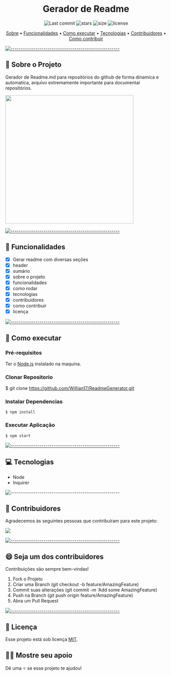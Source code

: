   <h1 align="center"> Gerador de Readme </h1>

  <p align="center">
    <img alt="Last commit" src="https://img.shields.io/github/last-commit/Willian17/ReadmeGenerator">
    <img alt="stars" src="https://img.shields.io/github/stars/Willian17/ReadmeGenerator?logo=github">
    <img alt="size" src="https://img.shields.io/github/repo-size/Willian17/ReadmeGenerator">
    <img alt="license" src="https://img.shields.io/github/license/Willian17/ReadmeGenerator">
  </p>
  
  <p align="center">
    <a href="#sobre">Sobre</a> •
    <a href="#funcionalidades">Funcionalidades</a> •
    <a href="#executar">Como executar</a> •
    <a href="#tecnologias">Tecnologias</a> •
    <a href="#contribuidores">Contribuidores</a> •
    <a href="#contribuir">Como contribuir</a>
  </p>
  
  [![-----------------------------------------------------](https://raw.githubusercontent.com/andreasbm/readme/master/assets/lines/colored.png)](#sobre-o-projeto)

## :pushpin: Sobre o Projeto <a name="sobre"></a>

  <div>
  <p>Gerador de Readme.md para repositórios do github de forma dinamica e automatica, arquivo extremamente importante para documentar repositórios.</p>
  <img src="https://user-images.githubusercontent.com/53010824/159083628-08ca4a43-5a29-4729-8880-8a444e57a8e4.png" width="400px">
  </div>
  
  [![-----------------------------------------------------](https://raw.githubusercontent.com/andreasbm/readme/master/assets/lines/colored.png)](#funcionalidades)

## :rocket: Funcionalidades <a name="funcionalidades"></a>

- [x] Gerar readme com diversas seções
- [x] header
- [x] sumário
- [x] sobre o projeto
- [x] funcionalidades
- [x] como rodar
- [x] tecnologias
- [x] contribuidores
- [x] como contribuir
- [x] licença

[![-----------------------------------------------------](https://raw.githubusercontent.com/andreasbm/readme/master/assets/lines/colored.png)](#executar)

## :construction_worker: Como executar <a name="executar"></a>

### Pré-requisitos

Ter o <a href="https://nodejs.org/en/">Node.js</a> instalado na maquina.

### Clonar Repositorio

$ git clone https://github.com/Willian17/ReadmeGenerator.git

### Instalar Dependencias

```
$ npm install
```

### Executar Aplicação

```
$ npm start
```

[![-----------------------------------------------------](https://raw.githubusercontent.com/andreasbm/readme/master/assets/lines/colored.png)](##tecnologias)

## :computer: Tecnologias <a name="tecnologias"></a>

<ul>
<li>Node</li>
<li>Inquirer</li>
</ul>

![-----------------------------------------------------](https://raw.githubusercontent.com/andreasbm/readme/master/assets/lines/colored.png)

## 🤝 Contribuidores <a name="contribuidores"></a>

Agradecemos às seguintes pessoas que contribuíram para este projeto:

<a href = "https://github.com/Willian17/ReadmeGenerator/graphs/contributors">
  <img src = "https://contrib.rocks/image?repo=Willian17/ReadmeGenerator"/>
</a>

[![-----------------------------------------------------](https://raw.githubusercontent.com/andreasbm/readme/master/assets/lines/colored.png)](#contribuidores)

## 😄 Seja um dos contribuidores<br> <a name="contribuir"></a>

Contribuições são sempre bem-vindas!

1. Fork o Projeto
2. Criar uma Branch (git checkout -b feature/AmazingFeature)
3. Commit suas alterações (git commit -m 'Add some AmazingFeature)
4. Push na Branch (git push origin feature/AmazingFeature)
5. Abra um Pull Request

[![-----------------------------------------------------](https://raw.githubusercontent.com/andreasbm/readme/master/assets/lines/colored.png)](#licensa)

## 📝 Licença <a name="licenca"></a>

Esse projeto está sob licença [MIT](LICENSE.md).

## :man_astronaut: Mostre seu apoio

Dê uma ⭐️ se esse projeto te ajudou!
